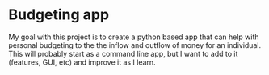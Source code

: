 # Budgeting app
 My goal with this project is to create a python based app that can help with personal budgeting to the the inflow and outflow of money for an individual. This will probably start as a command line app, but I want to add to it (features, GUI, etc) and improve it as I learn.
